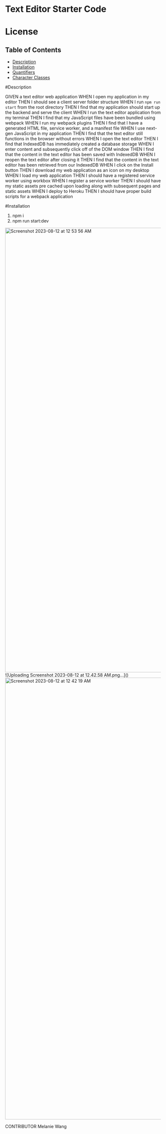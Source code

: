 # Text Editor Starter Code

# License

## Table of Contents

- [Description](#description)
- [Installation](#installations)
- [Quantifiers](#quantifiers)
- [Character Classes](#character-classes)

#Description 

GIVEN a text editor web application
WHEN I open my application in my editor
THEN I should see a client server folder structure
WHEN I run `npm run start` from the root directory
THEN I find that my application should start up the backend and serve the client
WHEN I run the text editor application from my terminal
THEN I find that my JavaScript files have been bundled using webpack
WHEN I run my webpack plugins
THEN I find that I have a generated HTML file, service worker, and a manifest file
WHEN I use next-gen JavaScript in my application
THEN I find that the text editor still functions in the browser without errors
WHEN I open the text editor
THEN I find that IndexedDB has immediately created a database storage
WHEN I enter content and subsequently click off of the DOM window
THEN I find that the content in the text editor has been saved with IndexedDB
WHEN I reopen the text editor after closing it
THEN I find that the content in the text editor has been retrieved from our IndexedDB
WHEN I click on the Install button
THEN I download my web application as an icon on my desktop
WHEN I load my web application
THEN I should have a registered service worker using workbox
WHEN I register a service worker
THEN I should have my static assets pre cached upon loading along with subsequent pages and static assets
WHEN I deploy to Heroku
THEN I should have proper build scripts for a webpack application

#Installation 
1. npm i
2. npm run start:dev

<img width="1439" alt="Screenshot 2023-08-12 at 12 53 56 AM" src="https://github.com/melwang1/thepwaeditor/assets/126200765/5f14a626-fcc6-4c9b-ab4e-16ed2545d785">
![Uploading Screenshot 2023-08-12 at 12.42.58 AM.png…]()
<img width="1430" alt="Screenshot 2023-08-12 at 12 42 19 AM" src="https://github.com/melwang1/thepwaeditor/assets/126200765/751f7dbf-e1ae-4fc4-83d7-2011951aa1ff">

CONTRIBUTOR
Melanie Wang
